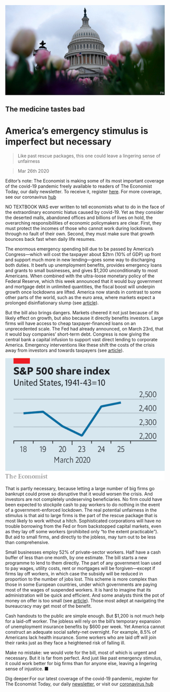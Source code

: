 ![](./images/20200328_LDP502.jpg)

## The medicine tastes bad

# America’s emergency stimulus is imperfect but necessary

> Like past rescue packages, this one could leave a lingering sense of unfairness

> Mar 26th 2020

Editor’s note: The Economist is making some of its most important coverage of the covid-19 pandemic freely available to readers of The Economist Today, our daily newsletter. To receive it, register [here](https://www.economist.com//newslettersignup). For more coverage, see our coronavirus [hub](https://www.economist.com//coronavirus)

NO TEXTBOOK WAS ever written to tell economists what to do in the face of the extraordinary economic hiatus caused by covid-19. Yet as they consider the deserted malls, abandoned offices and billions of lives on hold, the overarching responsibilities of economic policymakers are clear. First, they must protect the incomes of those who cannot work during lockdowns through no fault of their own. Second, they must make sure that growth bounces back fast when daily life resumes.



The enormous emergency spending bill due to be passed by America’s Congress—which will cost the taxpayer about $2trn (10% of GDP) up front and support much more in new lending—goes some way to discharging both duties. It beefs up unemployment benefits, provides emergency loans and grants to small businesses, and gives $1,200 unconditionally to most Americans. When combined with the ultra-loose monetary policy of the Federal Reserve, which this week announced that it would buy government and mortgage debt in unlimited quantities, the fiscal boost will underpin growth once lockdowns are lifted. America now stands in contrast to some other parts of the world, such as the euro area, where markets expect a prolonged disinflationary slump (see [article](https://www.economist.com//finance-and-economics/2020/03/26/the-ecb-breaks-its-self-imposed-rules)).

But the bill also brings dangers. Markets cheered it not just because of its likely effect on growth, but also because it directly benefits investors. Large firms will have access to cheap taxpayer-financed loans on an unprecedented scale. The Fed had already announced, on March 23rd, that it would buy companies’ short-term debt. Congress is now giving the central bank a capital infusion to support vast direct lending to corporate America. Emergency interventions like these shift the costs of the crisis away from investors and towards taxpayers (see [article](https://www.economist.com//finance-and-economics/2020/03/25/how-to-pay-for-the-pandemic)).

![](./images/20200328_LDC031.png)

That is partly necessary, because letting a large number of big firms go bankrupt could prove so disruptive that it would worsen the crisis. And investors are not completely undeserving beneficiaries. No firm could have been expected to stockpile cash to pay workers to do nothing in the event of a government-enforced lockdown. The real potential unfairness in the stimulus is that aid to large firms is the part of the rescue package that is most likely to work without a hitch. Sophisticated corporations will have no trouble borrowing from the Fed or from backstopped capital markets, even as they lay off some workers (prohibited only “to the extent practicable”). But aid to small firms, and directly to the jobless, may turn out to be less than comprehensive.

Small businesses employ 52% of private-sector workers. Half have a cash buffer of less than one month, by one estimate. The bill starts a new programme to lend to them directly. The part of any government loan used to pay wages, utility costs, rent or mortgages will be forgiven—except if firms lay off workers, in which case the subsidy will be reduced in proportion to the number of jobs lost. This scheme is more complex than those in some European countries, under which governments are paying most of the wages of suspended workers. It is hard to imagine that its administration will be quick and efficient. And some analysts think the pot of money on offer is too small (see [article](https://www.economist.com//united-states/2020/03/26/congress-puts-aside-its-habitual-dysfunction-and-responds-to-covid-19)). Those most adept at navigating the bureaucracy may get most of the benefit.

Cash handouts to the public are simple enough. But $1,200 is not much help for a laid-off worker. The jobless will rely on the bill’s temporary expansion of unemployment insurance benefits by $600 per week. Yet America cannot construct an adequate social safety-net overnight. For example, 8.5% of Americans lack health insurance. Some workers who are laid off will join their ranks just as they face a heightened risk of falling ill.

Make no mistake: we would vote for the bill, most of which is urgent and necessary. But it is far from perfect. And just like past emergency stimulus, it could work better for big firms than for anyone else, leaving a lingering sense of injustice. ■

Dig deeper:For our latest coverage of the covid-19 pandemic, register for The Economist Today, our daily [newsletter](https://www.economist.com//newslettersignup), or visit our [coronavirus hub](https://www.economist.com//coronavirus)